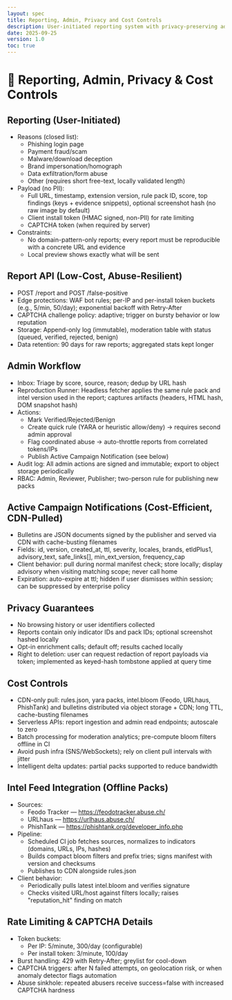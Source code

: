 ```yaml
---
layout: spec
title: Reporting, Admin, Privacy and Cost Controls
description: User-initiated reporting system with privacy-preserving admin controls and cost-effective infrastructure design
date: 2025-09-25
version: 1.0
toc: true
---
```

# 🧾 Reporting, Admin, Privacy & Cost Controls

## Reporting (User-Initiated)
- Reasons (closed list):
  - Phishing login page
  - Payment fraud/scam
  - Malware/download deception
  - Brand impersonation/homograph
  - Data exfiltration/form abuse
  - Other (requires short free-text, locally validated length)
- Payload (no PII):
  - Full URL, timestamp, extension version, rule pack ID, score, top findings (keys + evidence snippets), optional screenshot hash (no raw image by default)
  - Client install token (HMAC signed, non-PII) for rate limiting
  - CAPTCHA token (when required by server)
- Constraints:
  - No domain-pattern-only reports; every report must be reproducible with a concrete URL and evidence
  - Local preview shows exactly what will be sent

## Report API (Low-Cost, Abuse-Resilient)
- POST /report and POST /false-positive
- Edge protections: WAF bot rules; per-IP and per-install token buckets (e.g., 5/min, 50/day); exponential backoff with Retry-After
- CAPTCHA challenge policy: adaptive; trigger on bursty behavior or low reputation
- Storage: Append-only log (immutable), moderation table with status (queued, verified, rejected, benign)
- Data retention: 90 days for raw reports; aggregated stats kept longer

## Admin Workflow
- Inbox: Triage by score, source, reason; dedup by URL hash
- Reproduction Runner: Headless fetcher applies the same rule pack and intel version used in the report; captures artifacts (headers, HTML hash, DOM snapshot hash)
- Actions:
  - Mark Verified/Rejected/Benign
  - Create quick rule (YARA or heuristic allow/deny) -> requires second admin approval
  - Flag coordinated abuse -> auto-throttle reports from correlated tokens/IPs
  - Publish Active Campaign Notification (see below)
- Audit log: All admin actions are signed and immutable; export to object storage periodically
- RBAC: Admin, Reviewer, Publisher; two-person rule for publishing new packs

## Active Campaign Notifications (Cost-Efficient, CDN-Pulled)
- Bulletins are JSON documents signed by the publisher and served via CDN with cache-busting filenames
- Fields: id, version, created_at, ttl, severity, locales, brands, etldPlus1, advisory_text, safe_links[], min_ext_version, frequency_cap
- Client behavior: pull during normal manifest check; store locally; display advisory when visiting matching scope; never call home
- Expiration: auto-expire at ttl; hidden if user dismisses within session; can be suppressed by enterprise policy

## Privacy Guarantees
- No browsing history or user identifiers collected
- Reports contain only indicator IDs and pack IDs; optional screenshot hashed locally
- Opt-in enrichment calls; default off; results cached locally
- Right to deletion: user can request redaction of report payloads via token; implemented as keyed-hash tombstone applied at query time

## Cost Controls
- CDN-only pull: rules.json, yara packs, intel.bloom (Feodo, URLhaus, PhishTank) and bulletins distributed via object storage + CDN; long TTL, cache-busting filenames
- Serverless APIs: report ingestion and admin read endpoints; autoscale to zero
- Batch processing for moderation analytics; pre-compute bloom filters offline in CI
- Avoid push infra (SNS/WebSockets); rely on client pull intervals with jitter
- Intelligent delta updates: partial packs supported to reduce bandwidth

## Intel Feed Integration (Offline Packs)
- Sources:
  - Feodo Tracker — https://feodotracker.abuse.ch/
  - URLhaus — https://urlhaus.abuse.ch/
  - PhishTank — https://phishtank.org/developer_info.php
- Pipeline:
  - Scheduled CI job fetches sources, normalizes to indicators (domains, URLs, IPs, hashes)
  - Builds compact bloom filters and prefix tries; signs manifest with version and checksums
  - Publishes to CDN alongside rules.json
- Client behavior:
  - Periodically pulls latest intel.bloom and verifies signature
  - Checks visited URL/host against filters locally; raises "reputation_hit" finding on match

## Rate Limiting & CAPTCHA Details
- Token buckets:
  - Per IP: 5/minute, 300/day (configurable)
  - Per install token: 3/minute, 100/day
- Burst handling: 429 with Retry-After; greylist for cool-down
- CAPTCHA triggers: after N failed attempts, on geolocation risk, or when anomaly detector flags automation
- Abuse sinkhole: repeated abusers receive success=false with increased CAPTCHA hardness
